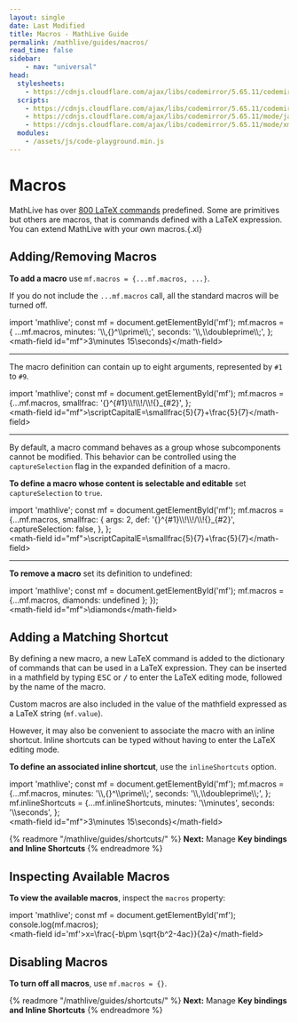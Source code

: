 ```yaml
---
layout: single
date: Last Modified
title: Macros - MathLive Guide
permalink: /mathlive/guides/macros/
read_time: false
sidebar:
    - nav: "universal"
head:
  stylesheets:
    - https://cdnjs.cloudflare.com/ajax/libs/codemirror/5.65.11/codemirror.min.css
  scripts:
    - https://cdnjs.cloudflare.com/ajax/libs/codemirror/5.65.11/codemirror.min.js
    - https://cdnjs.cloudflare.com/ajax/libs/codemirror/5.65.11/mode/javascript/javascript.min.js
    - https://cdnjs.cloudflare.com/ajax/libs/codemirror/5.65.11/mode/xml/xml.min.js
  modules:
    - /assets/js/code-playground.min.js
---
```

<script>
    moduleMap = {
        mathlive: "//unpkg.com/mathlive?module",
    };
</script>

# Macros

MathLive has over [800 LaTeX commands](/mathlive/reference/commands/) 
predefined. Some are primitives but others are macros, that is commands defined 
with a LaTeX expression. You can extend MathLive with your own macros.{.xl}


## Adding/Removing Macros

**To add a macro** use `mf.macros = {...mf.macros, ...}`.

If you do not include the `...mf.macros` call, all the standard macros will be
turned off.

<code-playground layout="stack">
    <style slot="style">
      .output:focus-within {
        outline: Highlight auto 1px;
        outline: -webkit-focus-ring-color auto 1px
      }
      .output math-field:focus, .output math-field:focus-within {
        outline: none;
      }
    </style>
    <div slot="javascript">import 'mathlive';
const mf = document.getElementById('mf');
mf.macros = { ...mf.macros,
    minutes: '\\,{}^\\prime\\;',
    seconds: '\\,\\doubleprime\\;',
};
</div>
    <div slot="html">&lt;math-field id="mf"&gt;3\minutes 15\seconds}&lt;/math-field&gt;
</div>
</code-playground>

<hr>

The macro definition can contain up to eight arguments, represented by `#1` to `#9`.

<code-playground layout="stack">
    <style slot="style">
      .output:focus-within {
        outline: Highlight auto 1px;
        outline: -webkit-focus-ring-color auto 1px
      }
      .output math-field:focus, .output math-field:focus-within {
        outline: none;
      }
    </style>
    <div slot="javascript">import 'mathlive';
const mf = document.getElementById('mf');
mf.macros = {...mf.macros, 
  smallfrac: '{}^{#1}\\!\\!/\\!{}_{#2}',
};
</div>
    <div slot="html">&lt;math-field id="mf"&gt;\scriptCapitalE=\smallfrac{5}{7}+\frac{5}{7}&lt;/math-field&gt;
</div>
</code-playground>

<hr>

By default, a macro command behaves as a group whose subcomponents cannot be
modified. This behavior can be controlled using the `captureSelection` flag
in the expanded definition of a macro.

**To define a macro whose content is selectable and editable** set 
`captureSelection` to `true`.

<code-playground layout="stack">
    <style slot="style">
      .output:focus-within {
        outline: Highlight auto 1px;
        outline: -webkit-focus-ring-color auto 1px
      }
      .output math-field:focus, .output math-field:focus-within {
        outline: none;
      }
    </style>
    <div slot="javascript">import 'mathlive';
const mf = document.getElementById('mf');
mf.macros = {...mf.macros,
  smallfrac: {
    args: 2,
    def: '{}^{#1}\\!\\!/\\!{}_{#2}',
    captureSelection: false,
  },
};
</div>
    <div slot="html">&lt;math-field id="mf"&gt;\scriptCapitalE=\smallfrac{5}{7}+\frac{5}{7}&lt;/math-field&gt;
</div>
</code-playground>

<hr>

**To remove a macro** set its definition to undefined:

<code-playground layout="stack">
    <style slot="style">
      .output:focus-within {
        outline: Highlight auto 1px;
        outline: -webkit-focus-ring-color auto 1px
      }
      .output math-field:focus, .output math-field:focus-within {
        outline: none;
      }
    </style>
    <div slot="javascript">import 'mathlive';
const mf = document.getElementById('mf');
mf.macros = {...mf.macros, diamonds: undefined };
});
</div>
    <div slot="html">&lt;math-field id="mf"&gt;\diamonds&lt;/math-field&gt;
</div>
</code-playground>


## Adding a Matching Shortcut

By defining a new macro, a new LaTeX command is added to the dictionary
of commands that can be used in a LaTeX expression. They can be inserted
in a mathfield by typing <kbd>ESC</kbd> or <kbd>/</kbd> to enter the LaTeX editing mode, followed by the name of the macro.

Custom macros are also included in the value of the mathfield 
expressed as a LaTeX string (`mf.value`).

However, it may also be convenient to associate the macro with an inline
shortcut. Inline shortcuts can be typed without having to enter the LaTeX
editing mode.

**To define an associated inline shortcut**, use the `inlineShortcuts` option.

<code-playground layout="stack">
    <style slot="style">
      .output:focus-within {
        outline: Highlight auto 1px;
        outline: -webkit-focus-ring-color auto 1px
      }
      .output math-field:focus, .output math-field:focus-within {
        outline: none;
      }
    </style>
    <div slot="javascript">import 'mathlive';
const mf = document.getElementById('mf');
mf.macros = {...mf.macros,
    minutes: '\\,{}^\\prime\\;',
    seconds: '\\,\\doubleprime\\;',
};
mf.inlineShortcuts = {...mf.inlineShortcuts,
    minutes: '\\minutes',
    seconds: '\\seconds',
};
</div>
    <div slot="html">&lt;math-field id="mf"&gt;3\minutes 15\seconds}&lt;/math-field&gt;
</div>
</code-playground>


{% readmore "/mathlive/guides/shortcuts/" %}
**Next:** Manage <strong>Key bindings and Inline Shortcuts</strong>
{% endreadmore %}



## Inspecting Available Macros

**To view the available macros**, inspect the `macros` property:

<code-playground layout="stack" >
    <style slot="style">
      .output:focus-within {
        outline: Highlight auto 1px;
        outline: -webkit-focus-ring-color auto 1px
      }
      .output math-field:focus, .output math-field:focus-within {
        outline: none;
      }
    </style>
    <div slot="javascript">import 'mathlive';
const mf = document.getElementById('mf');
console.log(mf.macros);
</div>
    <div slot="html">&lt;math-field id='mf'&gt;x=\frac{-b\pm \sqrt{b^2-4ac}}{2a}&lt;/math-field&gt;
</div>
</code-playground>


## Disabling Macros

**To turn off all macros**, use  `mf.macros = {}`.




{% readmore "/mathlive/guides/shortcuts/" %}
**Next:** Manage <strong>Key bindings and Inline Shortcuts</strong>
{% endreadmore %}
